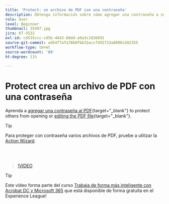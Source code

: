 ```yaml
---
title: 'Protect: un archivo de PDF con una contraseña'
description: Obtenga información sobre cómo agregar una contraseña a su PDF para evitar que otros usuarios abran o editen el archivo
role: User
level: Beginner
thumbnail: 35497.jpg
jira: KT-5532
exl-id: cd535ccc-cd5b-4643-88dd-a9a3c1d26691
source-git-commit: ad54f7afa78b0fbb31eccf455723a8890cb92355
workflow-type: tm+mt
source-wordcount: '89'
ht-degree: 11%

---
```


# Protect crea un archivo de PDF con una contraseña

Aprenda a [agregar una contraseña al PDF](https://www.adobe.com/es/acrobat/online/password-protect-pdf.html){target="_blank"} to protect others from opening or [editing the PDF file](https://www.adobe.com/es/acrobat/online/pdf-editor.html){target="_blank"}.

>[!TIP]
>
>Para proteger con contraseña varios archivos de PDF, pruebe a utilizar la [Action Wizard](../advanced-tasks/action.md).

<br> 

>[!VIDEO](https://video.tv.adobe.com/v/35497?quality=12&learn=on&hidetitle=true)

>[!TIP]
>
>Este vídeo forma parte del curso [Trabaja de forma más inteligente con Acrobat DC y Microsoft 365](https://experienceleague.adobe.com/?recommended=Acrobat-U-1-2021.microsoft365) que está disponible de forma gratuita en el Experience League!
